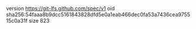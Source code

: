 version https://git-lfs.github.com/spec/v1
oid sha256:54faaa8b9dcc5161843828dfd5e0a1eab466dec0fa53a7436cea975515c0a31f
size 823
